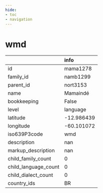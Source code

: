 ```yaml
---
hide:
- toc
- navigation
---
```

# wmd
|                      | info       |
|:---------------------|:-----------|
| id                   | mama1278   |
| family_id            | namb1299   |
| parent_id            | nort3153   |
| name                 | Mamaindé   |
| bookkeeping          | False      |
| level                | language   |
| latitude             | -12.986439 |
| longitude            | -60.101072 |
| iso639P3code         | wmd        |
| description          | nan        |
| markup_description   | nan        |
| child_family_count   | 0          |
| child_language_count | 0          |
| child_dialect_count  | 0          |
| country_ids          | BR         |